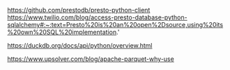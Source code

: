 
https://github.com/prestodb/presto-python-client
https://www.twilio.com/blog/access-presto-database-python-sqlalchemy#:~:text=Presto%20is%20an%20open%2Dsource,using%20its%20own%20SQL%20implementation.'

https://duckdb.org/docs/api/python/overview.html

https://www.upsolver.com/blog/apache-parquet-why-use
